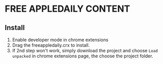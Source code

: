 # FREE APPLEDAILY CONTENT

## Install
1. Enable developer mode in chrome extensions
2. Drag the freeappledaily.crx to install.
3. If 2nd step won't work, simply download the project and choose ```Load unpacked``` in chrome extensions page, the choose the project folder.
